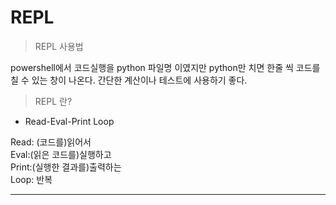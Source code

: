 # REPL

> REPL 사용법

powershell에서 코드실행을 python 파일명 이였지만 python만 치면 한줄 씩 코드를 칠 수 있는 창이 나온다. 간단한 계산이나 테스트에 사용하기 좋다.

> REPL 란?

- Read-Eval-Print Loop

Read: (코드를)읽어서   
Eval:(읽은 코드를)실행하고   
Print:(실행한 결과를)출력하는   
Loop: 반복

-----------------------